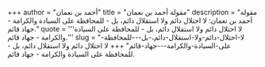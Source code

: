 +++
author = "أحمد بن نعمان"
title = "مقولة أحمد بن نعمان"
description = "مقولة أحمد بن نعمان: لا احتلال دائم ولا استقلال دائم، بل - للمحافظة على السيادة والكرامة - جهاد قائم."
quote = '''لا احتلال دائم ولا استقلال دائم، بل - للمحافظة على السيادة والكرامة - جهاد قائم.'''
slug = "لا-احتلال-دائم-ولا-استقلال-دائم،-بل---للمحافظة-على-السيادة-والكرامة---جهاد-قائم"
+++
لا احتلال دائم ولا استقلال دائم، بل - للمحافظة على السيادة والكرامة - جهاد قائم.

